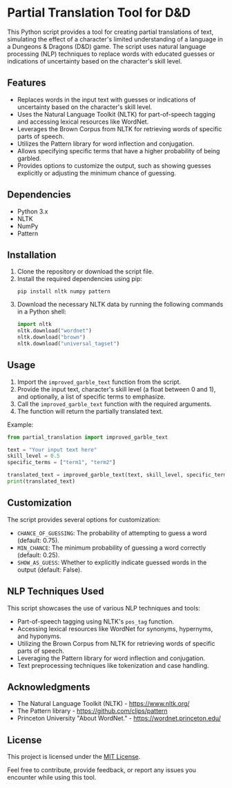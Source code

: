 # Partial Translation Tool for D&D

This Python script provides a tool for creating partial translations of text, simulating the effect of a character's limited understanding of a language in a Dungeons & Dragons (D&D) game. The script uses natural language processing (NLP) techniques to replace words with educated guesses or indications of uncertainty based on the character's skill level.

## Features

- Replaces words in the input text with guesses or indications of uncertainty based on the character's skill level.
- Uses the Natural Language Toolkit (NLTK) for part-of-speech tagging and accessing lexical resources like WordNet.
- Leverages the Brown Corpus from NLTK for retrieving words of specific parts of speech.
- Utilizes the Pattern library for word inflection and conjugation.
- Allows specifying specific terms that have a higher probability of being garbled.
- Provides options to customize the output, such as showing guesses explicitly or adjusting the minimum chance of guessing.

## Dependencies

- Python 3.x
- NLTK
- NumPy
- Pattern

## Installation

1. Clone the repository or download the script file.
2. Install the required dependencies using pip:
   ```
   pip install nltk numpy pattern
   ```
3. Download the necessary NLTK data by running the following commands in a Python shell:
   ```python
   import nltk
   nltk.download("wordnet")
   nltk.download("brown")
   nltk.download("universal_tagset")
   ```

## Usage

1. Import the `improved_garble_text` function from the script.
2. Provide the input text, character's skill level (a float between 0 and 1), and optionally, a list of specific terms to emphasize.
3. Call the `improved_garble_text` function with the required arguments.
4. The function will return the partially translated text.

Example:
```python
from partial_translation import improved_garble_text

text = "Your input text here"
skill_level = 0.5
specific_terms = ["term1", "term2"]

translated_text = improved_garble_text(text, skill_level, specific_terms)
print(translated_text)
```

## Customization

The script provides several options for customization:
- `CHANCE_OF_GUESSING`: The probability of attempting to guess a word (default: 0.75).
- `MIN_CHANCE`: The minimum probability of guessing a word correctly (default: 0.25).
- `SHOW_AS_GUESS`: Whether to explicitly indicate guessed words in the output (default: False).

## NLP Techniques Used

This script showcases the use of various NLP techniques and tools:
- Part-of-speech tagging using NLTK's `pos_tag` function.
- Accessing lexical resources like WordNet for synonyms, hypernyms, and hyponyms.
- Utilizing the Brown Corpus from NLTK for retrieving words of specific parts of speech.
- Leveraging the Pattern library for word inflection and conjugation.
- Text preprocessing techniques like tokenization and case handling.

## Acknowledgments

- The Natural Language Toolkit (NLTK) - https://www.nltk.org/
- The Pattern library - https://github.com/clips/pattern
- Princeton University "About WordNet." - https://wordnet.princeton.edu/

## License

This project is licensed under the [MIT License](LICENSE).

Feel free to contribute, provide feedback, or report any issues you encounter while using this tool.

